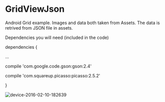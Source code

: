# GridViewJson
Android Grid example. Images and data both taken from Assets. The data is retrived from JSON file in assets.

Dependencies you will need (included in the code)

dependencies {

...

compile 'com.google.code.gson:gson:2.4'

compile 'com.squareup.picasso:picasso:2.5.2'

}

![device-2016-02-10-182639](https://cloud.githubusercontent.com/assets/1615724/13015413/39bbcf32-d1b9-11e5-9459-fce679bd656b.png)

